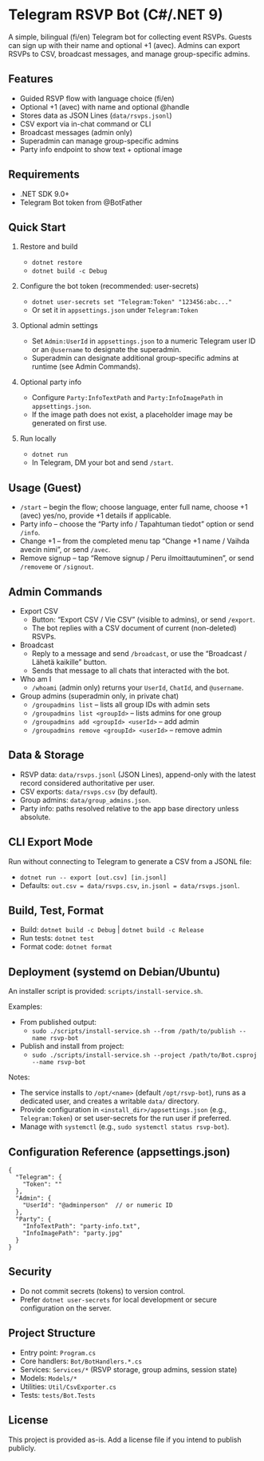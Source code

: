 # Telegram RSVP Bot (C#/.NET 9)

A simple, bilingual (fi/en) Telegram bot for collecting event RSVPs. Guests can sign up with their name and optional +1 (avec). Admins can export RSVPs to CSV, broadcast messages, and manage group-specific admins.

## Features
- Guided RSVP flow with language choice (fi/en)
- Optional +1 (avec) with name and optional @handle
- Stores data as JSON Lines (`data/rsvps.jsonl`)
- CSV export via in-chat command or CLI
- Broadcast messages (admin only)
- Superadmin can manage group-specific admins
- Party info endpoint to show text + optional image

## Requirements
- .NET SDK 9.0+
- Telegram Bot token from @BotFather

## Quick Start
1) Restore and build
   - `dotnet restore`
   - `dotnet build -c Debug`

2) Configure the bot token (recommended: user-secrets)
   - `dotnet user-secrets set "Telegram:Token" "123456:abc..."`
   - Or set it in `appsettings.json` under `Telegram:Token`

3) Optional admin settings
   - Set `Admin:UserId` in `appsettings.json` to a numeric Telegram user ID or an `@username` to designate the superadmin.
   - Superadmin can designate additional group-specific admins at runtime (see Admin Commands).

4) Optional party info
   - Configure `Party:InfoTextPath` and `Party:InfoImagePath` in `appsettings.json`.
   - If the image path does not exist, a placeholder image may be generated on first use.

5) Run locally
   - `dotnet run`
   - In Telegram, DM your bot and send `/start`.

## Usage (Guest)
- `/start` – begin the flow; choose language, enter full name, choose +1 (avec) yes/no, provide +1 details if applicable.
- Party info – choose the “Party info / Tapahtuman tiedot” option or send `/info`.
- Change +1 – from the completed menu tap “Change +1 name / Vaihda avecin nimi”, or send `/avec`.
- Remove signup – tap “Remove signup / Peru ilmoittautuminen”, or send `/removeme` or `/signout`.

## Admin Commands
- Export CSV
  - Button: “Export CSV / Vie CSV” (visible to admins), or send `/export`.
  - The bot replies with a CSV document of current (non-deleted) RSVPs.
- Broadcast
  - Reply to a message and send `/broadcast`, or use the “Broadcast / Lähetä kaikille” button.
  - Sends that message to all chats that interacted with the bot.
- Who am I
  - `/whoami` (admin only) returns your `UserId`, `ChatId`, and `@username`.
- Group admins (superadmin only, in private chat)
  - `/groupadmins list` – lists all group IDs with admin sets
  - `/groupadmins list <groupId>` – lists admins for one group
  - `/groupadmins add <groupId> <userId>` – add admin
  - `/groupadmins remove <groupId> <userId>` – remove admin

## Data & Storage
- RSVP data: `data/rsvps.jsonl` (JSON Lines), append-only with the latest record considered authoritative per user.
- CSV exports: `data/rsvps.csv` (by default).
- Group admins: `data/group_admins.json`.
- Party info: paths resolved relative to the app base directory unless absolute.

## CLI Export Mode
Run without connecting to Telegram to generate a CSV from a JSONL file:
- `dotnet run -- export [out.csv] [in.jsonl]`
- Defaults: `out.csv = data/rsvps.csv`, `in.jsonl = data/rsvps.jsonl`.

## Build, Test, Format
- Build: `dotnet build -c Debug` | `dotnet build -c Release`
- Run tests: `dotnet test`
- Format code: `dotnet format`

## Deployment (systemd on Debian/Ubuntu)
An installer script is provided: `scripts/install-service.sh`.

Examples:
- From published output:
  - `sudo ./scripts/install-service.sh --from /path/to/publish --name rsvp-bot`
- Publish and install from project:
  - `sudo ./scripts/install-service.sh --project /path/to/Bot.csproj --name rsvp-bot`

Notes:
- The service installs to `/opt/<name>` (default `/opt/rsvp-bot`), runs as a dedicated user, and creates a writable `data/` directory.
- Provide configuration in `<install_dir>/appsettings.json` (e.g., `Telegram:Token`) or set user-secrets for the run user if preferred.
- Manage with `systemctl` (e.g., `sudo systemctl status rsvp-bot`).

## Configuration Reference (appsettings.json)
```
{
  "Telegram": {
    "Token": ""
  },
  "Admin": {
    "UserId": "@adminperson"  // or numeric ID
  },
  "Party": {
    "InfoTextPath": "party-info.txt",
    "InfoImagePath": "party.jpg"
  }
}
```

## Security
- Do not commit secrets (tokens) to version control.
- Prefer `dotnet user-secrets` for local development or secure configuration on the server.

## Project Structure
- Entry point: `Program.cs`
- Core handlers: `Bot/BotHandlers.*.cs`
- Services: `Services/*` (RSVP storage, group admins, session state)
- Models: `Models/*`
- Utilities: `Util/CsvExporter.cs`
- Tests: `tests/Bot.Tests`

## License
This project is provided as-is. Add a license file if you intend to publish publicly.

